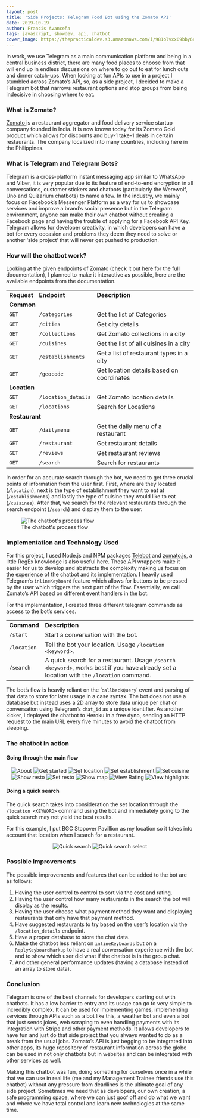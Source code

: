 ```yaml
---
layout: post
title: 'Side Projects: Telegram Food Bot using the Zomato API'
date: 2019-10-19
author: Francis Avanceña
tags: javascript, showdev, api, chatbot
cover_image: https://thepracticaldev.s3.amazonaws.com/i/981olvxx09bby6r6qp00.png
---
```

In work, we use Telegram as a main communication platform and being in a central business district, there are many food places to choose from that will end up in endless discussions on where to go out to eat for lunch outs and dinner catch-ups. When looking at fun APIs to use in a project I stumbled across Zomato’s API, so, as a side project, I decided to make a Telegram bot that narrows restaurant options and stop groups from being indecisive in choosing where to eat.


### What is Zomato?

[Zomato ](https://www.zomato.com/)is a restaurant aggregator and food delivery service startup company founded in India. It is now known today for its Zomato Gold product which allows for discounts and buy-1 take-1 deals in certain restaurants. The company localized into many countries, including here in the Philippines.


### What is Telegram and Telegram Bots?

Telegram is a cross-platform instant messaging app similar to WhatsApp and Viber, it is very popular due to its feature of end-to-end encryption in all conversations, customer stickers and chatbots (particularly the Werewolf, Uno and Quizarium chatbots) to name a few. In the industry, we mainly focus on Facebook’s Messenger Platform as a way for us to showcase services and improve a brand’s social presence but in the Telegram environment, anyone can make their own chatbot without creating a Facebook page and having the trouble of applying for a Facebook API Key. Telegram allows for developer creativity, in which developers can have a bot for every occasion and problems they deem they need to solve or another ‘side project’ that will never get pushed to production.


### How will the chatbot work?

Looking at the given endpoints of Zomato (check it out [here](https://developers.zomato.com/api) for the full documentation), I planned to make it interactive as possible, here are the available endpoints from the documentation.


<table class="ui table">
  <tr>
   <td><strong>Request</strong>
   </td>
   <td><strong>Endpoint</strong>
   </td>
   <td><strong>Description</strong>
   </td>
  </tr>
  <tr>
   <td colspan="3" ><strong>Common</strong>
   </td>
  </tr>
  <tr>
   <td><code>GET</code>
   </td>
   <td><code>/categories</code>
   </td>
   <td>Get the list of Categories
   </td>
  </tr>
  <tr>
   <td><code>GET</code>
   </td>
   <td><code>/cities</code>
   </td>
   <td>Get city details
   </td>
  </tr>
  <tr>
   <td><code>GET</code>
   </td>
   <td><code>/collections</code>
   </td>
   <td>Get Zomato collections in a city
   </td>
  </tr>
  <tr>
   <td><code>GET</code>
   </td>
   <td><code>/cuisines</code>
   </td>
   <td>Get the list of all cuisines in a city
   </td>
  </tr>
  <tr>
   <td><code>GET</code>
   </td>
   <td><code>/establishments</code>
   </td>
   <td>Get a list of restaurant types in a city
   </td>
  </tr>
  <tr>
   <td><code>GET</code>
   </td>
   <td><code>/geocode</code>
   </td>
   <td>Get location details based on coordinates
   </td>
  </tr>
  <tr>
   <td colspan="3" ><strong>Location</strong>
   </td>
  </tr>
  <tr>
   <td><code>GET</code>
   </td>
   <td><code>/location_details</code>
   </td>
   <td>Get Zomato location details
   </td>
  </tr>
  <tr>
   <td><code>GET</code>
   </td>
   <td><code>/locations</code>
   </td>
   <td>Search for Locations
   </td>
  </tr>
  <tr>
   <td colspan="3" ><strong>Restaurant</strong>
   </td>
  </tr>
  <tr>
   <td><code>GET</code>
   </td>
   <td><code>/dailymenu</code>
   </td>
   <td>Get the daily menu of a restaurant
   </td>
  </tr>
  <tr>
   <td><code>GET</code>
   </td>
   <td><code>/restaurant</code>
   </td>
   <td>Get restaurant details
   </td>
  </tr>
  <tr>
   <td><code>GET</code>
   </td>
   <td><code>/reviews</code>
   </td>
   <td>Get restaurant reviews
   </td>
  </tr>
  <tr>
   <td><code>GET</code>
   </td>
   <td><code>/search</code>
   </td>
   <td>Search for restaurants
   </td>
  </tr>
</table>


In order for an accurate search through the bot, we need to get three crucial points of information from the user first. First, where are they located (`/location`), next is the type of establishment they want to eat at (`/establishments`) and lastly the type of cuisine they would like to eat (`/cuisines`). After that, we search for the relevant restaurants through the search endpoint (`/search`) and display them to the user.

<figure>
<img class="ui image blog-image" src="/assets/img/blog/telegram-food-bot-with-zomato-api/flowchart.jpg" alt="The chatbot's process flow">
<figcaption>The chatbot's process flow</figcaption>
</figure>


### Implementation and Technology Used

For this project, I used Node.js and NPM packages [Telebot](https://www.npmjs.com/package/telebot) and [zomato.js](https://www.npmjs.com/package/zomato.js), a little RegEx knowledge is also useful here. These API wrappers make it easier for us to develop and abstracts the complexity making us focus on the experience of the chatbot and its implementation. I heavily used Telegram’s `inlineKeyboard` feature which allows for buttons to be pressed by the user which triggers the next part of the flow. Essentially, we call Zomato’s API based on different event handlers in the bot.

For the implementation, I created three different telegram commands as access to the bot’s services.


<table class="ui very simple table">
  <tr>
   <td><strong>Command</strong>
   </td>
   <td><strong>Description</strong>
   </td>
  </tr>
  <tr>
   <td><code>/start</code>
   </td>
   <td>Start a conversation with the bot.
   </td>
  </tr>
  <tr>
   <td><code>/location</code>
   </td>
   <td>Tell the bot your location. Usage <code>/location &lt;keyword&gt;.</code>
   </td>
  </tr>
  <tr>
   <td><code>/search</code>
   </td>
   <td>A quick search for a restaurant. Usage <code>/search &lt;keyword&gt;</code>, works best if you have already set a location with the <code>/location</code> command.
   </td>
  </tr>
</table>


The bot’s flow is heavily reliant on the ‘`callbackQuery`’ event and parsing of that data to store for later usage in a case syntax. The bot does not use a database but instead uses a 2D array to store data unique per chat or conversation using Telegram’s `chat_id` as a unique identifier. As another kicker, I deployed the chatbot to Heroku in a free dyno, sending an HTTP request to the main URL every five minutes to avoid the chatbot from sleeping.


### The chatbot in action


#### Going through the main flow

<div class="ui small images" style="text-align:center;">
  <img class="ui image blog-image" src="/assets/img/blog/telegram-food-bot-with-zomato-api/about.jpg" alt="About">
  <img class="ui image blog-image" src="/assets/img/blog/telegram-food-bot-with-zomato-api/get_started.jpg" alt="Get started">
  <img class="ui image blog-image" src="/assets/img/blog/telegram-food-bot-with-zomato-api/set_location.jpg" alt="Set location">
  <img class="ui image blog-image" src="/assets/img/blog/telegram-food-bot-with-zomato-api/set_establishment.jpg" alt="Set establishment">
  <img class="ui image blog-image" src="/assets/img/blog/telegram-food-bot-with-zomato-api/set_cuisine.jpg" alt="Set cuisine">
  <img class="ui image blog-image" src="/assets/img/blog/telegram-food-bot-with-zomato-api/restaurant_show.jpg" alt="Show resto">
  <img class="ui image blog-image" src="/assets/img/blog/telegram-food-bot-with-zomato-api/set_restaurant.jpg" alt="Set resto">
  <img class="ui image blog-image" src="/assets/img/blog/telegram-food-bot-with-zomato-api/show_map.jpg" alt="Show map">
  <img class="ui image blog-image" src="/assets/img/blog/telegram-food-bot-with-zomato-api/view_rating.jpg" alt="View Rating">
  <img class="ui image blog-image" src="/assets/img/blog/telegram-food-bot-with-zomato-api/view_highlights.jpg" alt="View highlights">
</div>

#### Doing a quick search

The quick search takes into consideration the set location through the `/location <KEYWORD>` command using the bot and immediately going to the quick search may not yield the best results.

For this example, I put BGC Stopover Pavillion as my location so it takes into account that location when I search for a restaurant.

<div class="ui medium images" style="text-align:center;">
  <img class="ui image blog-image" src="/assets/img/blog/telegram-food-bot-with-zomato-api/quick_search.jpg" alt="Quick search">
  <img class="ui image blog-image" src="/assets/img/blog/telegram-food-bot-with-zomato-api/quick_search_select.jpg" alt="Quick search select">
</div>

### Possible Improvements

The possible improvements and features that can be added to the bot are as follows: 


1. Having the user control to control to sort via the cost and rating.
2. Having the user control how many restaurants in the search the bot will display as the results.
3. Having the user choose what payment method they want and displaying restaurants that only have that payment method.
4. Have suggested restaurants to try based on the user’s location via the `/location_details` endpoint.
5. Have a proper database to store the chat data.
6. Make the chatbot less reliant on `inlineKeyboards` but on a `ReplyKeyboardMarkup` to have a real conversation experience with the bot and to show which user did what if the chatbot is in the group chat.
7. And other general performance updates (having a database instead of an array to store data).


### Conclusion

Telegram is one of the best channels for developers starting out with chatbots. It has a low barrier to entry and its usage can go to very simple to incredibly complex. It can be used for implementing games, implementing services through APIs such as a bot like this, a weather bot and even a bot that just sends jokes, web scraping to even handling payments with its integration with Stripe and other payment methods. It allows developers to have fun and just do that side project that you always wanted to do as a break from the usual jobs. Zomato’s API is just begging to be integrated into other apps, its huge repository of restaurant information across the globe can be used in not only chatbots but in websites and can be integrated with other services as well.

Making this chatbot was fun, doing something for ourselves once in a while that we can use in real life (me and my Management Trainee friends use this chatbot) without any pressure from deadlines is the ultimate goal of any side project. Sometimes we need that as developers, our own creation, a safe programming space, where we can just goof off and do what we want and where we have total control and learn new technologies at the same time.